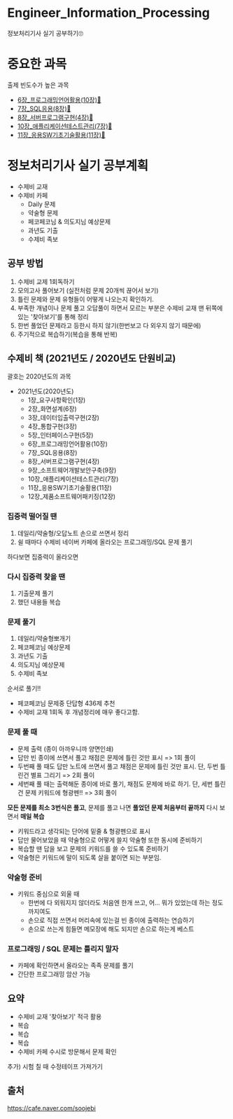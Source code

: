 # Engineer_Information_Processing

정보처리기사 실기 공부하기🙄

# 중요한 과목

출제 빈도수가 높은 과목

- [6장_프로그래밍언어활용(10장)🔴](06.프로그래밍언어활용_정리.md)
- [7장_SQL응용(8장)🔴](07.SQL응용_정리.md)
- [8장_서버프로그램구현(4장)🔴](08.서버프로그램구현_정리.md)
- [10장_애플리케이션테스트관리(7장)🔴](10.애플리케이션테스트관리_정리.md)
- [11장_응용SW기초기술활용(11장)🔴](11.응용SW기초기술활용_정리.md)


# 정보처리기사 실기 공부계획

- 수제비 교재
- 수제비 카페
  - Daily 문제
  - 약술형 문제
  - 페코페코님 & 의도지님 예상문제
  - 과년도 기출
  - 수제비 족보

## 공부 방법

1. 수제비 교제 1회독하기
2. 모의고사 풀어보기 (실전처럼 문제 20개씩 끊어서 보기)
3. 틀린 문제와 문제 유형들이 어떻게 나오는지 확인하기.
4. 부족한 개념이나 문제 풀고 오답풀이 하면서 모르는 부분은 수제비 교재 맨 뒤쪽에 있는 '찾아보기'를 통해 정리
5. 한번 풀었던 문제라고 등한시 하지 않기(한번보고 다 외우지 않기 때문에)
6. 주기적으로 복습하기(복습을 통해 반복)

## 수제비 책 (2021년도 / 2020년도 단원비교)

괄호는 2020년도의 과목

- 2021년도(2020년도)
  - 1장_요구사항확인(1장)
  - 2장_화면설계(6장)
  - 3장_데이터입출력구현(2장)
  - 4장_통합구현(3장)
  - 5장_인터페이스구현(5장)
  - 6장_프로그래밍언어활용(10장)
  - 7장_SQL응용(8장)
  - 8장_서버프로그램구현(4장)
  - 9장_소프트웨어개발보안구축(9장)
  - 10장_애플리케이션테스트관리(7장)
  - 11장_응용SW기초기술활용(11장)
  - 12장_제품소프트웨어패키징(12장)


### 집중력 떨어질 땐

1. 데일리/약술형/오답노트 손으로 쓰면서 정리
2. 쉴 때마다 수제비 네이버 카페에 올라오는 프로그래밍/SQL 문제 풀기

하다보면 집중력이 올라오면

### 다시 집중력 찾을 땐

1. 기출문제 풀기
2. 했던 내용들 복습

### 문제 풀기

1. 데일리/약술형뽀개기
2. 페코페코님 예상문제
3. 과년도 기출
4. 의도지님 예상문제
5. 수제비 족보

순서로 풀기!!

- 페코페코님 문제중 단답형 436제 추천
- 수제비 교재 1회독 후 개념정리에 매우 좋다고함.

### 문제 풀 때

- 문제 출력 (종이 아까우니까 양면인쇄)
- 답만 빈 종이에 쓰면서 풀고 채점은 문제에 틀린 것만 표시 => 1회 풀이
- 두번째 풀 때도 답만 노트에 쓰면서 풀고 채점은 문제에 틀린 것만 표시. 단, 두번 틀린건 별표 그리기 => 2회 풀이
- 세번째 풀 때는 출력해둔 종이에 바로 풀기, 채점도 문제에 바로 하기. 단, 세번 틀린건 문제 키워드에 형광펜!! => 3회 풀이

**모든 문제를 최소 3번식은 풀고**, 문제를 풀고 나면 **풀었던 문제 처음부터 끝까지** 다시 보면서 **매일 복습**

- 키워드라고 생각되는 단어에 밑줄 & 형광펜으로 표시
- 답만 물어보았을 때 약술형으로 어떻게 쓸지 약술형 또한 동시에 준비하기
- 복습할 땐 답을 보고 문제의 키워드를 쓸 수 있도록 준비하기
- 약술형은 키워드에 말이 되도록 살을 붙이면 되는 부분임.

### 약술형 준비

- 키워드 중심으로 외울 때
  - 한번에 다 외워지지 않더라도 처음엔 한개 쓰고, 어... 뭐가 있었는데 하는 정도까지여도
  - 손으로 직접 쓰면서 머리속에 있는걸 빈 종이에 출력하는 연습하기
  - 손으로 쓰는게 힘들면 메모장에 해도 되지만 손으로 하는게 베스트

### 프로그래밍 / SQL 문제는 틀리지 말자

- 카페에 확인하면서 올라오는 족족 문제를 풀기
- 간단한 프로그래밍 암산 가능


## 요약

- 수제비 교재 '찾아보기' 적극 활용
- 복습
- 복습
- 복습
- 수제비 카페 수시로 방문해서 문제 확인

추가) 시험 칠 때 수정테이프 가져가기 

## 출처
https://cafe.naver.com/soojebi